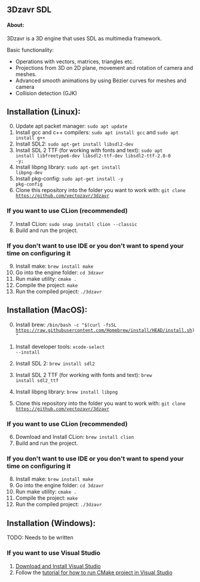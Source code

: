 ## 3Dzavr SDL

#### About:

3Dzavr is a 3D engine that uses SDL as multimedia framework.

Basic functionality:
* Operations with vectors, matrices, triangles etc.
* Projections from 3D on 2D plane, movement and rotation of camera and meshes.
* Advanced smooth animations by using Bézier curves for meshes and camera
* Collision detection (GJK)


## Installation (Linux):

0) Update apt packet manager: <code>sudo apt update</code>
1) Install gcc and c++ compilers: <code>sudo apt install gcc</code> and <code>sudo apt install g++</code>
2) Install SDL2: <code>sudo apt-get install libsdl2-dev</code>
3) Install SDL 2 TTF (for working with fonts and text): <code>sudo apt install libfreetype6-dev libsdl2-ttf-dev libsdl2-ttf-2.0-0 -y;</code>
4) Install libpng library: <code>sudo apt-get install libpng-dev</code>
5) Install pkg-config: <code>sudo apt-get install -y pkg-config</code>
6) Clone this repository into the folder you want to work with: <code>git clone https://github.com/vectozavr/3dzavr</code>

### If you want to use CLion (recommended)

7) Install CLion: <code>sudo snap install clion --classic</code>
8) Build and run the project.

### If you don't want to use IDE or you don't want to spend your time on configuring it
9) Install make: <code>brew install make</code>
10) Go into the engine folder: <code>cd 3dzavr</code>
11) Run make utility: <code>cmake .</code>
12) Compile the project: <code>make</code>
13) Run the compiled project: <code>./3dzavr</code>

## Installation (MacOS):

0) Install brew: <code>/bin/bash -c "$(curl -fsSL https://raw.githubusercontent.com/Homebrew/install/HEAD/install.sh)" </code>

1) Install developer tools: <code>xcode-select --install</code>
2) Install SDL 2: <code>brew install sdl2</code>
3) Install SDL 2 TTF (for working with fonts and text): <code>brew install sdl2_ttf</code>
4) Install libpng library: <code>brew install libpng</code>
5) Clone this repository into the folder you want to work with: <code>git clone https://github.com/vectozavr/3dzavr</code>

### If you want to use CLion (recommended)

6) Download and Install CLion: <code>brew install clion</code>
7) Build and run the project.

### If you don't want to use IDE or you don't want to spend your time on configuring it
8) Install make: <code>brew install make</code>
9) Go into the engine folder: <code>cd 3dzavr</code>
10) Run make utility: <code>cmake .</code>
11) Compile the project: <code>make</code>
12) Run the compiled project: <code>./3dzavr</code>

## Installation (Windows):

TODO: Needs to be written

### If you want to use Visual Studio
1) [Download and Install Visual Studio](https://visualstudio.microsoft.com/)
2) Follow the [tutorial for how to run CMake project in Visual Studio](https://learn.microsoft.com/en-us/cpp/build/cmake-projects-in-visual-studio?view=msvc-170)
